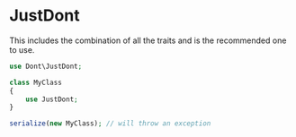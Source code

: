 # JustDont

This includes the combination of all the traits and is the recommended one to use.

```php
use Dont\JustDont;

class MyClass
{
    use JustDont;
}

serialize(new MyClass); // will throw an exception
```

